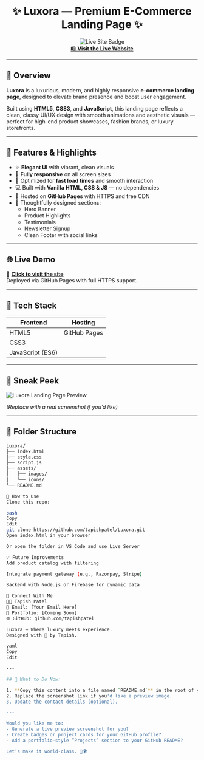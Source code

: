 <h1 align="center">✨ Luxora — Premium E-Commerce Landing Page ✨</h1>

<p align="center">
  <img src="https://img.shields.io/badge/Live--Site-Click%20Here-blue?style=for-the-badge&logo=github" alt="Live Site Badge"/>
  <br>
  <a href="https://tapishpatel.github.io/Luxora/" target="_blank">
    🛍️ <strong>Visit the Live Website</strong>
  </a>
</p>

---

## 💎 Overview

**Luxora** is a luxurious, modern, and highly responsive **e-commerce landing page**, designed to elevate brand presence and boost user engagement.

Built using **HTML5**, **CSS3**, and **JavaScript**, this landing page reflects a clean, classy UI/UX design with smooth animations and aesthetic visuals — perfect for high-end product showcases, fashion brands, or luxury storefronts.

---

## 🎨 Features & Highlights

- ✨ **Elegant UI** with vibrant, clean visuals  
- 📱 **Fully responsive** on all screen sizes  
- 🎯 Optimized for **fast load times** and smooth interaction  
- 💻 Built with **Vanilla HTML, CSS & JS** — no dependencies  
- 🔐 Hosted on **GitHub Pages** with HTTPS and free CDN  
- 🧠 Thoughtfully designed sections:
  - Hero Banner
  - Product Highlights
  - Testimonials
  - Newsletter Signup
  - Clean Footer with social links

---

## 🌐 Live Demo

🔗 **[Click to visit the site](https://tapishpatel.github.io/Luxora/)**  
Deployed via GitHub Pages with full HTTPS support.

---

## 🧰 Tech Stack

| Frontend | Hosting       |
|----------|----------------|
| HTML5    | GitHub Pages  |
| CSS3     |                |
| JavaScript (ES6) |        |

---

## 📸 Sneak Peek

![Luxora Landing Page Preview](https://via.placeholder.com/1000x600?text=Luxora+Landing+Page+Preview)

*(Replace with a real screenshot if you’d like)*

---

## 📂 Folder Structure

```bash
Luxora/
├── index.html
├── style.css
├── script.js
├── assets/
│   ├── images/
│   └── icons/
└── README.md

🚀 How to Use
Clone this repo:

bash
Copy
Edit
git clone https://github.com/tapishpatel/Luxora.git
Open index.html in your browser

Or open the folder in VS Code and use Live Server

💡 Future Improvements
Add product catalog with filtering

Integrate payment gateway (e.g., Razorpay, Stripe)

Backend with Node.js or Firebase for dynamic data

🤝 Connect With Me
👨‍💻 Tapish Patel
📧 Email: [Your Email Here]
🔗 Portfolio: [Coming Soon]
🌐 GitHub: github.com/tapishpatel

Luxora — Where luxury meets experience.
Designed with 💙 by Tapish.

yaml
Copy
Edit

---

## 📌 What to Do Now:

1. **Copy this content into a file named `README.md`** in the root of your GitHub repo: [`https://github.com/tapishpatel/Luxora`](https://github.com/tapishpatel/Luxora)
2. Replace the screenshot link if you'd like a preview image.
3. Update the contact details (optional).

---

Would you like me to:
- Generate a live preview screenshot for you?
- Create badges or project cards for your GitHub profile?
- Add a portfolio-style “Projects” section to your GitHub README?

Let’s make it world-class. 💼🌍
